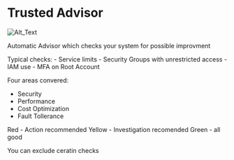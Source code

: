 # Trusted Advisor

![Alt_Text](https://d1.awsstatic.com/support/brath/Trusted_Advisor_FINAL.bd8499c34a129e3c8b23db7a09f46a21438356a8.png "Trusted Advsior")

Automatic Advisor which checks your system for possible improvment

Typical checks:
    - Service limits
    - Security Groups with unrestricted access
    - IAM use
    - MFA on Root Account

Four areas convered:
- Security
- Performance
- Cost Optimization
- Fault Tollerance 

Red - Action recommended
Yellow - Investigation recomended
Green - all good

You can exclude ceratin checks
